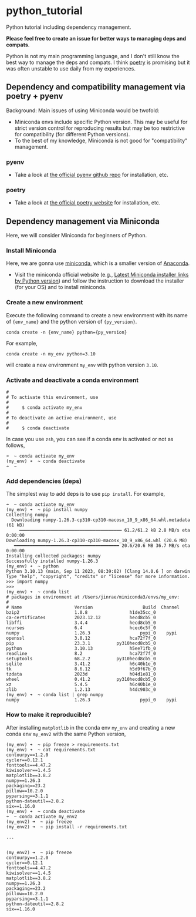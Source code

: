 # python_tutorial
Python tutorial including dependency management.

**Please feel free to create an issue for better ways to managing deps and compats**.

Python is not my main programming language,
and I don't still know the best way to manage the deps and compats.
I think [poetry](https://python-poetry.org/) is promising but
it was often unstable to use daily from my experiences.


## Dependency and compatibility management via poetry + pyenv
Background: Main issues of using Miniconda would be twofold:
- Miniconda envs include specific Python version. This may be useful for strict version control for reproducing results but may be too restrictive for compatibility (for different Python versions).
- To the best of my knowledge, Miniconda is not good for "compatibility" management.

### pyenv
- Take a look at [the official pyenv github repo](https://github.com/pyenv/pyenv?tab=readme-ov-file) for installation, etc.

### poetry
- Take a look at [the official poetry website](https://python-poetry.org/) for installation, etc.


## Dependency management via Miniconda
Here, we will consider Miniconda for beginners of Python.

### Install Miniconda
Here, we are gonna use [miniconda](https://docs.conda.io/projects/miniconda/en/latest/), which is a smaller version of [Anaconda](https://www.anaconda.com/).
- Visit the miniconda official website (e.g., [Latest Miniconda installer links by Python version](https://docs.conda.io/projects/miniconda/en/latest/miniconda-other-installer-links.html)) and follow the instruction to download the installer (for your OS) and to install miniconda.

### Create a new environment
Execute the following command to create a new environment with its name of `{env_name}` and the python version of `{py_version}`.
```
conda create -n {env_name} python={py_version}
```

For example,
```
conda create -n my_env python=3.10
```
will create a new environment `my_env` with python version `3.10`.


### Activate and deactivate a conda environment
```
#
# To activate this environment, use
#
#     $ conda activate my_env
#
# To deactivate an active environment, use
#
#     $ conda deactivate
```

In case you use `zsh`, you can see if a conda env is activated or not as follows,
```
➜  ~ conda activate my_env
(my_env) ➜  ~ conda deactivate
➜  ~
```

### Add dependencies (deps)
The simplest way to add deps is to use `pip install`.
For example,
```
➜  ~ conda activate my_env
(my_env) ➜  ~ pip install numpy
Collecting numpy
  Downloading numpy-1.26.3-cp310-cp310-macosx_10_9_x86_64.whl.metadata (61 kB)
     ━━━━━━━━━━━━━━━━━━━━━━━━━━━━━━━━━━━━━━━ 61.2/61.2 kB 2.8 MB/s eta 0:00:00
Downloading numpy-1.26.3-cp310-cp310-macosx_10_9_x86_64.whl (20.6 MB)
   ━━━━━━━━━━━━━━━━━━━━━━━━━━━━━━━━━━━━━━━━ 20.6/20.6 MB 36.7 MB/s eta 0:00:00
Installing collected packages: numpy
Successfully installed numpy-1.26.3
(my_env) ➜  ~ python
Python 3.10.13 (main, Sep 11 2023, 08:39:02) [Clang 14.0.6 ] on darwin
Type "help", "copyright", "credits" or "license" for more information.
>>> import numpy
>>>
(my_env) ➜  ~ conda list
# packages in environment at /Users/jinrae/miniconda3/envs/my_env:
#
# Name                    Version                   Build  Channel
bzip2                     1.0.8                h1de35cc_0
ca-certificates           2023.12.12           hecd8cb5_0
libffi                    3.4.4                hecd8cb5_0
ncurses                   6.4                  hcec6c5f_0
numpy                     1.26.3                   pypi_0    pypi
openssl                   3.0.12               hca72f7f_0
pip                       23.3.1          py310hecd8cb5_0
python                    3.10.13              h5ee71fb_0
readline                  8.2                  hca72f7f_0
setuptools                68.2.2          py310hecd8cb5_0
sqlite                    3.41.2               h6c40b1e_0
tk                        8.6.12               h5d9f67b_0
tzdata                    2023d                h04d1e81_0
wheel                     0.41.2          py310hecd8cb5_0
xz                        5.4.5                h6c40b1e_0
zlib                      1.2.13               h4dc903c_0
(my_env) ➜  ~ conda list | grep numpy
numpy                     1.26.3                   pypi_0    pypi
```

### How to make it reproducible?
After installing `matplotlib` in the conda env `my_env`
and creating a new conda env `my_env2` with the same Python version,
```
(my_env) ➜  ~ pip freeze > requirements.txt
(my_env) ➜  ~ cat requirements.txt
contourpy==1.2.0
cycler==0.12.1
fonttools==4.47.2
kiwisolver==1.4.5
matplotlib==3.8.2
numpy==1.26.3
packaging==23.2
pillow==10.2.0
pyparsing==3.1.1
python-dateutil==2.8.2
six==1.16.0
(my_env) ➜  ~ conda deactivate
➜  ~ conda activate my_env2
(my_env2) ➜  ~ pip freeze
(my_env2) ➜  ~ pip install -r requirements.txt

...


(my_env2) ➜  ~ pip freeze
contourpy==1.2.0
cycler==0.12.1
fonttools==4.47.2
kiwisolver==1.4.5
matplotlib==3.8.2
numpy==1.26.3
packaging==23.2
pillow==10.2.0
pyparsing==3.1.1
python-dateutil==2.8.2
six==1.16.0
```
